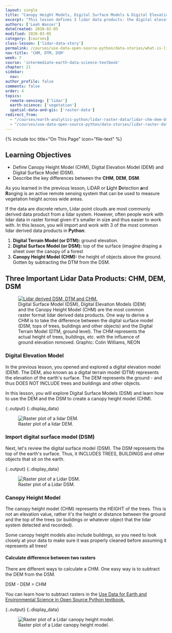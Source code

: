 ```yaml
---
layout: single
title: "Canopy Height Models, Digital Surface Models & Digital Elevation Models - Work With LiDAR Data in Python"
excerpt: "This lesson defines 3 lidar data products: the digital elevation model (DEM), the digital surface model (DSM) and the canopy height model (CHM)."
authors: ['Leah Wasser']
dateCreated: 2018-02-05
modified: 2020-03-05
category: [courses]
class-lesson: ['lidar-data-story']
permalink: /courses/use-data-open-source-python/data-stories/what-is-lidar-data/lidar-chm-dem-dsm/
nav-title: 'CHM, DTM, DSM'
week: 7
course: 'intermediate-earth-data-science-textbook'
chapter: 21
sidebar:
  nav:
author_profile: false
comments: false
order: 4
topics:
  remote-sensing: ['lidar']
  earth-science: ['vegetation']
  spatial-data-and-gis: ['raster-data']
redirect_from:
  - "/courses/earth-analytics-python/lidar-raster-data/lidar-chm-dem-dsm/"
  - "/courses/use-data-open-source-python/data-stories/lidar-raster-data/explore-lidar-point-clouds-plasio/"
---
```


{% include toc title="On This Page" icon="file-text" %}

<div class='notice--success' markdown="1">

## <i class="fa fa-graduation-cap" aria-hidden="true"></i> Learning Objectives

* Define Canopy Height Model (CHM), Digital Elevation Model (DEM) and Digital Surface Model (DSM).
* Describe the key differences between the **CHM**, **DEM**, **DSM**.

</div>

As you learned in the previous lesson, LiDAR or **Li**ght **D**etection **a**nd **R**anging is an active remote sensing system that can be used to measure vegetation height across wide areas. 

If the data are discrete return, Lidar point clouds are most commonly derived data product from a lidar system. However, often people work with lidar data in raster format given it's smaller in size and
thus easier to work with. In this lesson, you will import and work with 3 of the most common lidar derived data products in **Python**:

1. **Digital Terrain Model (or DTM):** ground elevation.
2. **Digital Surface Model (or DSM):** top of the surface (imagine draping a sheet over the canopy of a forest
3. **Canopy Height Model (CHM):** the height of objects above the ground. Gotten by subtracting the DTM from the DSM.

## Three Important Lidar Data Products: CHM, DEM, DSM

<figure>
   <a href="{{ site.url }}/images/earth-analytics/lidar-raster-data/lidarTree-height.png">
   <img src="{{ site.url }}/images/earth-analytics/lidar-raster-data/lidarTree-height.png" alt="Lidar derived DSM, DTM and CHM."></a>
   <figcaption>Digital Surface Model (DSM), Digital Elevation Models (DEM) and
   the Canopy Height Model (CHM) are the most common raster format lidar
   derived data products. One way to derive a CHM is to take
   the difference between the digital surface model (DSM, tops of trees, buildings
   and other objects) and the Digital Terrain Model (DTM, ground level). The CHM
   represents the actual height of trees, buildings, etc. with the influence of
   ground elevation removed. Graphic: Colin Williams, NEON
   </figcaption>
</figure>


### Digital Elevation Model

In the previous lesson, you opened and explored a digital elevation model (DEM). The DEM, also known as a digital terrain model (DTM) represents the elevation of the earth's surface. The DEM represents the ground - and thus DOES NOT INCLUDE trees and buildings and other objects.

In this lesson, you will explore Digital Surface Models (DSM) and learn how to use the DEM and the DSM to create a canopy height model (CHM). 



{:.output}
{:.display_data}

<figure>

<img src = "{{ site.url }}/images/courses/intermediate-earth-data-science-textbook/data-stories/lidar-intro/2018-02-05-lidar04-chm-dtm-dsm/2018-02-05-lidar04-chm-dtm-dsm_3_0.png" alt = "Raster plot of a lidar DEM.">
<figcaption>Raster plot of a lidar DEM.</figcaption>

</figure>




### Import digital surface model (DSM)

Next, let's review the digital surface model (DSM). The DSM represents the top of the earth's surface. Thus, it INCLUDES TREES, BUILDINGS and other objects that sit on the earth.



{:.output}
{:.display_data}

<figure>

<img src = "{{ site.url }}/images/courses/intermediate-earth-data-science-textbook/data-stories/lidar-intro/2018-02-05-lidar04-chm-dtm-dsm/2018-02-05-lidar04-chm-dtm-dsm_6_0.png" alt = "Raster plot of a Lidar DSM.">
<figcaption>Raster plot of a Lidar DSM.</figcaption>

</figure>




### Canopy Height Model

The canopy height model (CHM) represents the HEIGHT of the trees. This is not an elevation value, rather it's the height or distance between the ground and the top of the trees (or buildings or whatever object that the lidar system detected and recorded). 

Some canopy height models also include buildings, so you need to look closely at your data to make sure it was properly cleaned before assuming it represents all trees!

#### Calculate difference between two rasters

There are different ways to calculate a CHM. One easy way is to subtract the DEM from the DSM.

DSM - DEM = CHM

You can learn how to subtract rasters in the <a href="{{ site.url }}/courses/use-data-open-source-python/intro-raster-data-python/raster-data-processing/subtract-rasters-in-python/"> Use Data for Earth and Environmental Science in Open Source Python textbook.</a>


{:.output}
{:.display_data}

<figure>

<img src = "{{ site.url }}/images/courses/intermediate-earth-data-science-textbook/data-stories/lidar-intro/2018-02-05-lidar04-chm-dtm-dsm/2018-02-05-lidar04-chm-dtm-dsm_8_0.png" alt = "Raster plot of a Lidar canopy height model.">
<figcaption>Raster plot of a Lidar canopy height model.</figcaption>

</figure>



